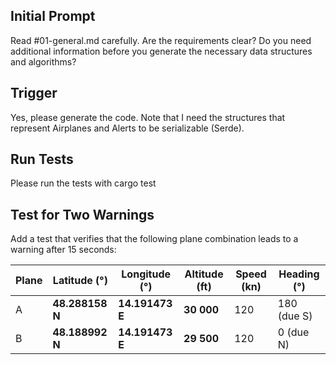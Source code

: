 ## Initial Prompt

Read #01-general.md carefully. Are the requirements clear? Do you need additional information before you generate the necessary data structures and algorithms?

## Trigger

Yes, please generate the code. Note that I need the structures that represent Airplanes and Alerts to be serializable (Serde).

## Run Tests

Please run the tests with cargo test

## Test for Two Warnings

Add a test that verifies that the following plane combination leads to a warning after 15 seconds:

| Plane | Latitude (°)    | Longitude (°)   | Altitude (ft) | Speed (kn) | Heading (°) |
| ----- | --------------- | --------------- | ------------- | ---------- | ----------- |
| A     | **48.288158 N** | **14.191473 E** | **30 000**    | 120        | 180 (due S) |
| B     | **48.188992 N** | **14.191473 E** | **29 500**    | 120        | 0 (due N)   |

